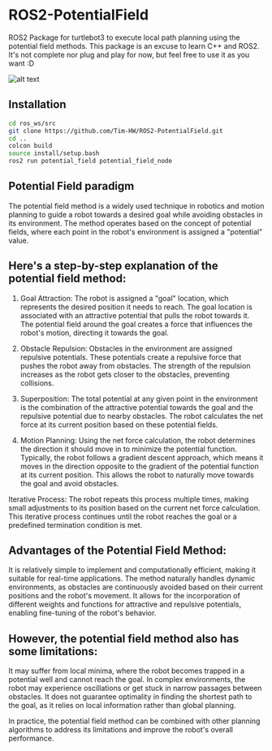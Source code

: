 # ROS2-PotentialField
ROS2 Package for turtlebot3 to execute local path planning using the potential field methods.
This package is an excuse to learn C++ and ROS2. It's not complete nor plug and play for now, but feel free to use it as you want :D

![alt text](https://github.com/Tim-HW/ROS2-PotentialField/blob/main/images/potentialfiled-turtlebot3.jpg)

## Installation

```bash
cd ros_ws/src
git clone https://github.com/Tim-HW/ROS2-PotentialField.git
cd ..
colcon build
source install/setup.bash
ros2 run potential_field potential_field_node
```

## Potential Field paradigm
The potential field method is a widely used technique in robotics and motion planning to guide a robot towards a desired goal while avoiding obstacles in its environment. The method operates based on the concept of potential fields, where each point in the robot's environment is assigned a "potential" value.

## Here's a step-by-step explanation of the potential field method:

1. Goal Attraction: The robot is assigned a "goal" location, which represents the desired position it needs to reach. The goal location is associated with an attractive potential that pulls the robot towards it. The potential field around the goal creates a force that influences the robot's motion, directing it towards the goal.

2. Obstacle Repulsion: Obstacles in the environment are assigned repulsive potentials. These potentials create a repulsive force that pushes the robot away from obstacles. The strength of the repulsion increases as the robot gets closer to the obstacles, preventing collisions.

3. Superposition: The total potential at any given point in the environment is the combination of the attractive potential towards the goal and the repulsive potential due to nearby obstacles. The robot calculates the net force at its current position based on these potential fields.

4. Motion Planning: Using the net force calculation, the robot determines the direction it should move in to minimize the potential function. Typically, the robot follows a gradient descent approach, which means it moves in the direction opposite to the gradient of the potential function at its current position. This allows the robot to naturally move towards the goal and avoid obstacles.

Iterative Process: The robot repeats this process multiple times, making small adjustments to its position based on the current net force calculation. This iterative process continues until the robot reaches the goal or a predefined termination condition is met.

## Advantages of the Potential Field Method:

It is relatively simple to implement and computationally efficient, making it suitable for real-time applications.
The method naturally handles dynamic environments, as obstacles are continuously avoided based on their current positions and the robot's movement.
It allows for the incorporation of different weights and functions for attractive and repulsive potentials, enabling fine-tuning of the robot's behavior.

## However, the potential field method also has some limitations:

It may suffer from local minima, where the robot becomes trapped in a potential well and cannot reach the goal.
In complex environments, the robot may experience oscillations or get stuck in narrow passages between obstacles.
It does not guarantee optimality in finding the shortest path to the goal, as it relies on local information rather than global planning.

In practice, the potential field method can be combined with other planning algorithms to address its limitations and improve the robot's overall performance.
